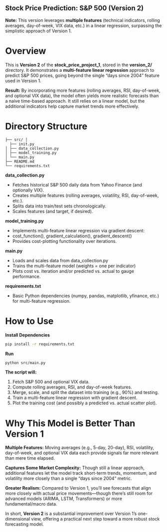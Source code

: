 ## Stock Price Prediction: S&P 500 (Version 2)
**Note:** This version leverages **multiple features** (technical indicators, rolling averages, day-of-week, VIX data, etc.) in a linear regression, surpassing the simplistic approach of Version 1.

# Overview
This is **Version 2** of the **stock_price_project_1**, stored in the **version_2/** directory. It demonstrates a **multi-feature linear regression** approach to predict S&P 500 prices, going beyond the single “days since 2004” feature used in Version 1.

**Result:** By incorporating more features (rolling averages, RSI, day-of-week, and optional VIX data), the model often yields more realistic forecasts than a naive time-based approach. It still relies on a linear model, but the additional indicators help capture market trends more effectively.

# Directory Structure
```version_2/
├── src/ │
  ├── init.py
│ ├── data_collection.py
│ ├── model_training.py
│ └── main.py
├── README.md
└── requirements.txt
```
**data_collection.py**

+ Fetches historical S&P 500 daily data from Yahoo Finance (and optionally VIX).
+ Creates multiple features (rolling averages, volatility, RSI, day-of-week, etc.).
+ Splits data into train/test sets chronologically.
+ Scales features (and target, if desired).

**model_training.py**

+ Implements multi-feature linear regression via gradient descent:
+ cost_function(), gradient_calculation(), gradient_descent()
+ Provides cost-plotting functionality over iterations.

**main.py**

+ Loads and scales data from data_collection.py
+ Trains the multi-feature model (weights = one per indicator)
+ Plots cost vs. iteration and/or predicted vs. actual to gauge performance.

**requirements.txt**
+ Basic Python dependencies (numpy, pandas, matplotlib, yfinance, etc.) for multi-feature regression.

# How to Use
**Install Dependencies**
```bash
pip install -r requirements.txt
```

**Run**
```bash
python src/main.py
```

**The script will:**

1. Fetch S&P 500 and optional VIX data.
2. Compute rolling averages, RSI, and day-of-week features.
3. Merge, scale, and split the dataset into training (e.g., 90%) and testing.
4. Train a multi-feature linear regression with gradient descent.
5. Plot the training cost (and possibly a predicted vs. actual scatter plot).

# Why This Model is Better Than Version 1

**Multiple Features:**
Moving averages (e.g., 5-day, 20-day), RSI, volatility, day-of-week, and optional VIX data each provide signals far more relevant than mere time elapsed.

**Captures Some Market Complexity:**
Though still a linear approach, additional features let the model track short-term trends, momentum, and volatility more closely than a single “days since 2004” metric.

**Greater Realism:**
Compared to Version 1, you’ll see forecasts that align more closely with actual price movements—though there’s still room for advanced models (ARIMA, LSTM, Transformers) or more fundamental/macro data.

In short, **Version 2** is a substantial improvement over Version 1’s one-dimensional view, offering a practical next step toward a more robust stock forecasting model.
